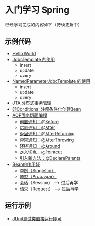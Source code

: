 # 入门学习 Spring
已经学习完成的内容如下（持续更新中）

## 示例代码
* [Hello World](https://github.com/fweisky/fSpring/tree/master/src/main/java/org/fengw/spring/hello)
* [JdbcTemplate 的使用](https://github.com/fweisky/fSpring/tree/master/src/main/java/org/fengw/spring/jdbctemplate)
    * insert
    * update
    * query
* [NamedParameterJdbcTemplate 的使用](https://github.com/fweisky/fSpring/tree/master/src/main/java/org/fengw/spring/namedparameterjdbctemplate)
    * insert
    * update
    * query
* [JTA 分布式事务管理](https://github.com/fweisky/fSpring/tree/master/src/main/java/org/fengw/spring/jta)
* [@Conditional 注解条件化创建Bean](https://github.com/fweisky/fSpring/tree/master/src/main/java/org/fengw/spring/configuration)
* [AOP面向切面编程](https://github.com/fweisky/fSpring/tree/master/src/main/java/org/fengw/spring/aop)
    * [前置通知：@Before](https://github.com/fweisky/fSpring/tree/master/src/main/java/org/fengw/spring/aop/advice)
    * [后置通知：@After](https://github.com/fweisky/fSpring/tree/master/src/main/java/org/fengw/spring/aop/advice)
    * [返回通知：@AfterReturning](https://github.com/fweisky/fSpring/tree/master/src/main/java/org/fengw/spring/aop/advice)
    * [异常通知：@AfterThrowing](https://github.com/fweisky/fSpring/tree/master/src/main/java/org/fengw/spring/aop/advice)
    * [环绕通知：@Around](https://github.com/fweisky/fSpring/tree/master/src/main/java/org/fengw/spring/aop/around)
    * [定义切点：@Pointcut](https://github.com/fweisky/fSpring/tree/master/src/main/java/org/fengw/spring/aop/advice)
    * [引入新方法：@DeclareParents](https://github.com/fweisky/fSpring/tree/master/src/main/java/org/fengw/spring/aop/declareparents)
* [Bean的作用域](https://github.com/fweisky/fSpring/tree/master/src/main/java/org/fengw/spring/scope)
    * [单例（Singleton）](https://github.com/fweisky/fSpring/tree/master/src/main/java/org/fengw/spring/scope/Singleton.java)
    * [原型（Prototype）](https://github.com/fweisky/fSpring/tree/master/src/main/java/org/fengw/spring/scope/Prototype.java)
    * 会话（Session） --> 过后再学
    * 请求（Request） --> 过后再学

## 运行示例
* [JUnit测试类直接运行即可](https://github.com/fweisky/fSpring/tree/master/src/test/java/org/fengw/spring/test)
